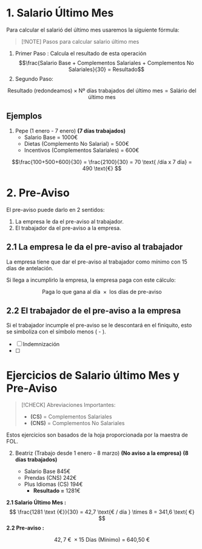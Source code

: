 # 1. Salario Último Mes

Para calcular el salarió del último mes usaremos la siguiente fórmula:

>[!NOTE] Pasos para calcular salario último mes

1. Primer Paso : Calcula el resultado de esta operación  $$\frac{Salario Base + Complementos Salariales + Complementos No Salariales}{30} = Resultado$$
2. Segundo Paso: 

$$
\text{Resultado (redondeamos)} \times \text{Nº días trabajados del último mes} = \text{Salário del último mes}
$$

## Ejemplos

1. Pepe (1 enero - 7 enero) **(7 días trabajados)**
   - Salario Base = 1000€
   - Dietas (Complemento No Salarial) = 500€
   - Incentivos (Complementos Salariales) = 600€


$$\frac{100+500+600}{30} = \frac{2100}{30} = 70 \text{ /día x 7 día} = 490 \text{€}  $$

# 2. Pre-Aviso

El pre-aviso puede darlo en 2 sentidos:
 1. La empresa le da el pre-aviso al trabajador.
 2. El trabajador da el pre-aviso a la empresa.

## 2.1 La empresa le da el pre-aviso al trabajador

La empresa tiene que dar el pre-aviso al trabajador como mínimo con 15 días de antelación.

Si llega a incumplirlo la empresa, la empresa paga con este cálculo:

$$
\text {Paga lo que gana al día } \times \text{ los días de pre-aviso}    
$$

## 2.2 El trabajador de el pre-aviso a la empresa

Si el trabajador incumple el pre-aviso se le descontará en el finiquito, esto se simboliza con el símbolo menos ( - ).

- [ ] Indemnización
- [ ] 
# Ejercicios de Salario último Mes y Pre-Aviso

>[!CHECK] Abreviaciones Importantes:
> - **(CS)** = Complementos Salariales
> - **(CNS)** = Complementos No Salariales


Estos ejercicios son basados de la hoja proporcionada por la maestra de FOL.

2. Beatriz (Trabajo desde 1 enero - 8 marzo) 
	**(No aviso a la empresa)**
	**(8 días trabajados)**
	
	- Salario Base 845€
	- Prendas (CNS) 242€
	- Plus Idiomas (CS) 194€
		- **Resultado =** 1281€

**2.1 Salario Último Mes :** 
$$
\frac{1281 \text {€}}{30} = 42,7 \text{€ / día } \times 8 = 341,6 \text{ €}
$$
**2.2 Pre-aviso :**

$$
42,7 \text{ € } \times 15 \text{ Días (Mínimo) = 640,50 €}
$$